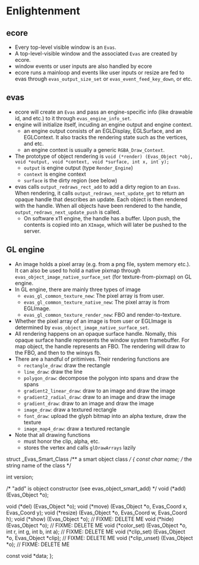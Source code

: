Enlightenment
=============

## ecore

* Every top-level visible window is an `Evas`.
* A top-level-visible window and the associated `Evas` are created by ecore.
* window events or user inputs are also handled by ecore
* ecore runs a mainloop and events like user inputs or resize are fed to evas through
  `evas_output_size_set` or `evas_event_feed_key_down`, or etc.

## evas

* ecore will create an `Evas` and pass an engine-specific info (like drawable
  id, and etc.) to it through `evas_engine_info_set`.
* engine will initialize itself, incuding an engine output and engine context.
  * an engine output consists of an EGLDisplay, EGLSurface, and an EGLContext.
    It also tracks the rendering state such as the vertices, and etc.
  * an engine context is usually a generic `RGBA_Draw_Context`.
* The prototype of object rendering is
  `void (*render) (Evas_Object *obj, void *output, void *context, void *surface, int x, int y);`
  * `output` is engine output (type `Render_Engine`)
  * `context` is engine context
  * `surface` is the dirty region (see below)
* evas calls `output_redraws_rect_add` to add a dirty region to an `Evas`.  When
  rendering, it calls `output_redraws_next_update_get` to return an opaque
  handle that describes an update.  Each object is then rendered with the
  handle.  When all objects have been rendered to the handle,
  `output_redraws_next_update_push` is called.
  * On software x11 engine, the handle has a buffer.  Upon push, the contents is
    copied into an `XImage`, which will later be pushed to the server.

## GL engine

* An image holds a pixel array (e.g. from a png file, system memory etc.).  It
  can also be used to hold a native pixmap through
  `evas_object_image_native_surface_set` (for texture-from-pixmap) on GL engine.
* In GL engine, there are mainly three types of image
  * `evas_gl_common_texture_new`: The pixel array is from user.
  * `evas_gl_common_texture_native_new`: The pixel array is from EGLImage.
  * `evas_gl_common_texture_render_new`: FBO and render-to-texture.
* Whether the pixel array of an image is from user or EGLImage is determined by
  `evas_object_image_native_surface_set`.
* All rendering happens on an opaque surface handle.  Nomally, this opaque
  surface handle represents the window system framebuffer.  For map object, the
  handle represents an FBO.  The rendering will draw to the FBO, and then to the
  winsys fb.
* There are a handful of pritimives.  Their rendering functions are
  * `rectangle_draw`: draw the rectangle
  * `line_draw`: draw the line
  * `polygon_draw`: decompose the polygon into spans and draw the spans
  * `gradient2_linear_draw`: draw to an image and draw the image
  * `gradient2_radial_draw`: draw to an image and draw the image
  * `gradient_draw`: draw to an image and draw the image
  * `image_draw`: draw a textured rectangle
  * `font_draw`: upload the glyph bitmap into an alpha texture, draw the texture
  * `image_map4_draw`: draw a textured rectangle
* Note that all drawing functions
  * must honor the clip, alpha, etc.
  * stores the vertex and calls `glDrawArrays` lazily



struct _Evas_Smart_Class /** a smart object class */
{
   const char *name; /** the string name of the class */
   
   int version;

   /* "add" is object constructor (see evas_object_smart_add) */
   void  (*add)         (Evas_Object *o);

   void  (*del)         (Evas_Object *o);
   void  (*move)        (Evas_Object *o, Evas_Coord x, Evas_Coord y);
   void  (*resize)      (Evas_Object *o, Evas_Coord w, Evas_Coord h); 
   void  (*show)        (Evas_Object *o); // FIXME: DELETE ME
   void  (*hide)        (Evas_Object *o); // FIXME: DELETE ME
   void  (*color_set)   (Evas_Object *o, int r, int g, int b, int a); // FIXME: DELETE ME
   void  (*clip_set)    (Evas_Object *o, Evas_Object *clip); // FIXME: DELETE ME
   void  (*clip_unset)  (Evas_Object *o); // FIXME: DELETE ME

   const void *data;
};
